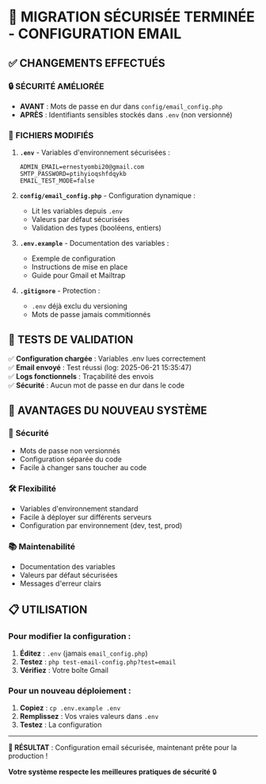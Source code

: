 # 🔐 MIGRATION SÉCURISÉE TERMINÉE - CONFIGURATION EMAIL

## ✅ CHANGEMENTS EFFECTUÉS

### 🔒 **SÉCURITÉ AMÉLIORÉE**
- **AVANT** : Mots de passe en dur dans `config/email_config.php`
- **APRÈS** : Identifiants sensibles stockés dans `.env` (non versionné)

### 📁 **FICHIERS MODIFIÉS**

1. **`.env`** - Variables d'environnement sécurisées :
   ```env
   ADMIN_EMAIL=ernestyombi20@gmail.com
   SMTP_PASSWORD=ptihyioqshfdqykb
   EMAIL_TEST_MODE=false
   ```

2. **`config/email_config.php`** - Configuration dynamique :
   - Lit les variables depuis `.env`
   - Valeurs par défaut sécurisées
   - Validation des types (booléens, entiers)

3. **`.env.example`** - Documentation des variables :
   - Exemple de configuration
   - Instructions de mise en place
   - Guide pour Gmail et Mailtrap

4. **`.gitignore`** - Protection :
   - `.env` déjà exclu du versioning
   - Mots de passe jamais commitionnés

## 🧪 **TESTS DE VALIDATION**

✅ **Configuration chargée** : Variables .env lues correctement  
✅ **Email envoyé** : Test réussi (log: 2025-06-21 15:35:47)  
✅ **Logs fonctionnels** : Traçabilité des envois  
✅ **Sécurité** : Aucun mot de passe en dur dans le code  

## 🚀 **AVANTAGES DU NOUVEAU SYSTÈME**

### 🔐 **Sécurité**
- Mots de passe non versionnés
- Configuration séparée du code
- Facile à changer sans toucher au code

### 🛠️ **Flexibilité**
- Variables d'environnement standard
- Facile à déployer sur différents serveurs
- Configuration par environnement (dev, test, prod)

### 📚 **Maintenabilité**
- Documentation des variables
- Valeurs par défaut sécurisées
- Messages d'erreur clairs

## 📋 **UTILISATION**

### Pour modifier la configuration :
1. **Éditez** : `.env` (jamais `email_config.php`)
2. **Testez** : `php test-email-config.php?test=email`
3. **Vérifiez** : Votre boîte Gmail

### Pour un nouveau déploiement :
1. **Copiez** : `cp .env.example .env`
2. **Remplissez** : Vos vraies valeurs dans `.env`
3. **Testez** : La configuration

---

**🎯 RÉSULTAT** : Configuration email sécurisée, maintenant prête pour la production !

**Votre système respecte les meilleures pratiques de sécurité** 🔒
